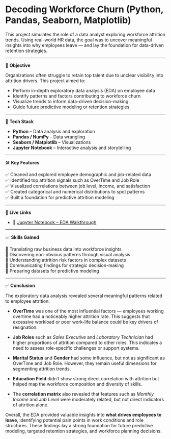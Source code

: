 # Decoding Workforce Churn (Python, Pandas, Seaborn, Matplotlib)

This project simulates the role of a data analyst exploring workforce attrition trends. Using real-world HR data, the goal was to uncover meaningful insights into why employees leave — and lay the foundation for data-driven retention strategies.

---

🎯 **Objective**

Organizations often struggle to retain top talent due to unclear visibility into attrition drivers. This project aimed to:

- Perform in-depth exploratory data analysis (EDA) on employee data  
- Identify patterns and factors contributing to workforce churn  
- Visualize trends to inform data-driven decision-making  
- Guide future predictive modeling or retention strategies

---

🔧 **Tech Stack**

- **Python** – Data analysis and exploration  
- **Pandas / NumPy** – Data wrangling  
- **Seaborn / Matplotlib** – Visualizations  
- **Jupyter Notebook** – Interactive analysis and storytelling

---

🛠️ **Key Features**

✅ Cleaned and explored employee demographic and job-related data  
✅ Identified top attrition signals such as OverTime and Job Role  
✅ Visualized correlations between job level, income, and satisfaction  
✅ Created categorical and numerical distributions to spot patterns  
✅ Built a foundation for predictive attrition modeling

---

🔗 **Live Links**

- 📘 <a href="https://github.com/MithunMohan123/Decoding-Workforce-Churn-Python-EDA-/blob/main/Workforce%20Churn%20Analytics%20.ipynb"> Jupyter Notebook – EDA Walkthrough </a>   
 

---

📈 **Skills Gained**

🔹 Translating raw business data into workforce insights  
🔹 Discovering non-obvious patterns through visual analysis  
🔹 Understanding attrition risk factors in complex datasets  
🔹 Communicating findings for strategic decision-making  
🔹 Preparing datasets for predictive modeling

---

✅ **Conclusion**

The exploratory data analysis revealed several meaningful patterns related to employee attrition:

- **OverTime** was one of the most influential factors — employees working overtime had a noticeably higher attrition rate. This suggests that excessive workload or poor work-life balance could be key drivers of resignation.
  
- **Job Roles** such as *Sales Executive* and *Laboratory Technician* had higher proportions of attrition compared to other roles. This indicates a need to assess role-specific challenges or support systems.

- **Marital Status** and **Gender** had some influence, but not as significant as OverTime and Job Role. However, they remain useful dimensions for segmenting attrition trends.

- **Education Field** didn’t show strong direct correlation with attrition but helped map the workforce composition and diversity of skills.

- The **correlation matrix** also revealed that features such as *Monthly Income* and *Job Level* were moderately related, but not direct indicators of attrition alone.

Overall, the EDA provided valuable insights into **what drives employees to leave**, identifying potential pain points in work conditions and role structures. These findings lay a strong foundation for future predictive modeling, targeted retention strategies, and workforce planning decisions.


